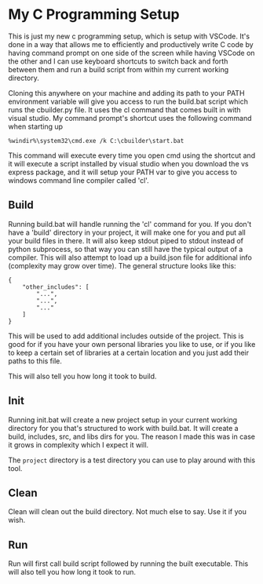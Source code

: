 # My C Programming Setup
This is just my new c programming setup, which is setup with VSCode. It's done in a way that allows me to efficiently and productively write C code by having command prompt on one side of the screen while having VSCode on the other and I can use keyboard shortcuts to switch back and forth between them and run a build script from within my current working directory.

Cloning this anywhere on your machine and adding its path to your PATH environment variable will give you access to run the build.bat script which runs the cbuilder.py file. It uses the cl command that comes built in with visual studio. My command prompt's shortcut uses the following command when starting up

`%windir%\system32\cmd.exe /k C:\cbuilder\start.bat`

This command will execute every time you open cmd using the shortcut and it will execute a script installed by visual studio when you download the vs express package, and it will setup your PATH var to give you access to windows command line compiler called 'cl'.

## Build
Running build.bat will handle running the 'cl' command for you. If you don't have a 'build' directory in your project, it will make one for you and put all your build files in there. It will also keep stdout piped to stdout instead of python subprocess, so that way you can still have the typical output of a compiler. This will also attempt to load up a build.json file for additional info (complexity may grow over time). The general structure looks like this:

```
{
    "other_includes": [
        "...",
        "...",
        "..."
    ]
}
```
This will be used to add additional includes outside of the project. This is good for if you have your own personal libraries you like to use, or if you like to keep a certain set of libraries at a certain location and you just add their paths to this file.

This will also tell you how long it took to build.

## Init
Running init.bat will create a new project setup in your current working directory for you that's structured to work with build.bat. It will create a build, includes, src, and libs dirs for you. The reason I made this was in case it grows in complexity which I expect it will.

The `project` directory is a test directory you can use to play around with this tool.

## Clean
Clean will clean out the build directory. Not much else to say. Use it if you wish.

## Run
Run will first call build script followed by running the built executable. This will also tell you how long it took to run.